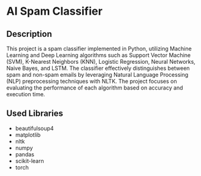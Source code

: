 # AI Spam Classifier

## Description
This project is a spam classifier implemented in Python, utilizing Machine Learning and Deep Learning algorithms such as Support Vector Machine (SVM), K-Nearest Neighbors (KNN), Logistic Regression, Neural Networks, Naive Bayes, and LSTM. The classifier effectively distinguishes between spam and non-spam emails by leveraging Natural Language Processing (NLP) preprocessing techniques with NLTK. The project focuses on evaluating the performance of each algorithm based on accuracy and execution time. 

## Used Libraries
- beautifulsoup4
- matplotlib
- nltk
- numpy
- pandas
- scikit-learn
- torch
